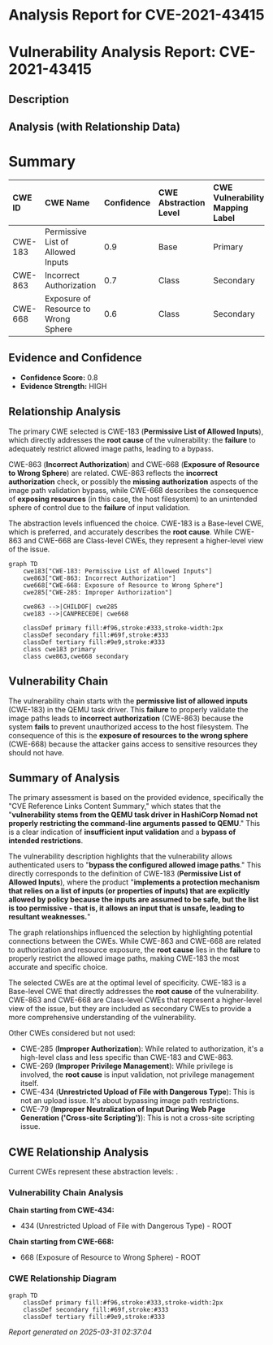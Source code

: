 # Analysis Report for CVE-2021-43415

# Vulnerability Analysis Report: CVE-2021-43415

## Description



## Analysis (with Relationship Data)

# Summary
| CWE ID  | CWE Name                                                                   | Confidence | CWE Abstraction Level | CWE Vulnerability Mapping Label | CWE-Vulnerability Mapping Notes |
| :-------- | :------------------------------------------------------------------------- | :--------- | :---------------------- | :------------------------------ | :------------------------------ |
| CWE-183   | Permissive List of Allowed Inputs                                          | 0.9        | Base                    | Primary                         | Allowed                       |
| CWE-863   | Incorrect Authorization                                                  | 0.7        | Class                   | Secondary                       | Allowed-with-Review           |
| CWE-668   | Exposure of Resource to Wrong Sphere                                       | 0.6        | Class                   | Secondary                       | Discouraged                    |

## Evidence and Confidence

*   **Confidence Score:** 0.8
*   **Evidence Strength:** HIGH

## Relationship Analysis
The primary CWE selected is CWE-183 (**Permissive List of Allowed Inputs**), which directly addresses the **root cause** of the vulnerability: the **failure** to adequately restrict allowed image paths, leading to a bypass.

CWE-863 (**Incorrect Authorization**) and CWE-668 (**Exposure of Resource to Wrong Sphere**) are related. CWE-863 reflects the **incorrect authorization** check, or possibly the **missing authorization** aspects of the image path validation bypass, while CWE-668 describes the consequence of **exposing resources** (in this case, the host filesystem) to an unintended sphere of control due to the **failure** of input validation.

The abstraction levels influenced the choice. CWE-183 is a Base-level CWE, which is preferred, and accurately describes the **root cause**. While CWE-863 and CWE-668 are Class-level CWEs, they represent a higher-level view of the issue.

```mermaid
graph TD
    cwe183["CWE-183: Permissive List of Allowed Inputs"]
    cwe863["CWE-863: Incorrect Authorization"]
    cwe668["CWE-668: Exposure of Resource to Wrong Sphere"]
    cwe285["CWE-285: Improper Authorization"]

    cwe863 -->|CHILDOF| cwe285
    cwe183 -->|CANPRECEDE| cwe668

    classDef primary fill:#f96,stroke:#333,stroke-width:2px
    classDef secondary fill:#69f,stroke:#333
    classDef tertiary fill:#9e9,stroke:#333
    class cwe183 primary
    class cwe863,cwe668 secondary
```

## Vulnerability Chain
The vulnerability chain starts with the **permissive list of allowed inputs** (CWE-183) in the QEMU task driver. This **failure** to properly validate the image paths leads to **incorrect authorization** (CWE-863) because the system **fails** to prevent unauthorized access to the host filesystem. The consequence of this is the **exposure of resources to the wrong sphere** (CWE-668) because the attacker gains access to sensitive resources they should not have.

## Summary of Analysis
The primary assessment is based on the provided evidence, specifically the "CVE Reference Links Content Summary," which states that the "**vulnerability stems from the QEMU task driver in HashiCorp Nomad not properly restricting the command-line arguments passed to QEMU**." This is a clear indication of **insufficient input validation** and a **bypass of intended restrictions**.

The vulnerability description highlights that the vulnerability allows authenticated users to "**bypass the configured allowed image paths**." This directly corresponds to the definition of CWE-183 (**Permissive List of Allowed Inputs**), where the product "**implements a protection mechanism that relies on a list of inputs (or properties of inputs) that are explicitly allowed by policy because the inputs are assumed to be safe, but the list is too permissive - that is, it allows an input that is unsafe, leading to resultant weaknesses.**"

The graph relationships influenced the selection by highlighting potential connections between the CWEs. While CWE-863 and CWE-668 are related to authorization and resource exposure, the **root cause** lies in the **failure** to properly restrict the allowed image paths, making CWE-183 the most accurate and specific choice.

The selected CWEs are at the optimal level of specificity. CWE-183 is a Base-level CWE that directly addresses the **root cause** of the vulnerability. CWE-863 and CWE-668 are Class-level CWEs that represent a higher-level view of the issue, but they are included as secondary CWEs to provide a more comprehensive understanding of the vulnerability.

Other CWEs considered but not used:

*   CWE-285 (**Improper Authorization**): While related to authorization, it's a high-level class and less specific than CWE-183 and CWE-863.
*   CWE-269 (**Improper Privilege Management**): While privilege is involved, the **root cause** is input validation, not privilege management itself.
*   CWE-434 (**Unrestricted Upload of File with Dangerous Type**): This is not an upload issue. It's about bypassing image path restrictions.
*   CWE-79 (**Improper Neutralization of Input During Web Page Generation ('Cross-site Scripting')**): This is not a cross-site scripting issue.


## CWE Relationship Analysis

Current CWEs represent these abstraction levels: .


### Vulnerability Chain Analysis

**Chain starting from CWE-434:**
- 434 (Unrestricted Upload of File with Dangerous Type) - ROOT


**Chain starting from CWE-668:**
- 668 (Exposure of Resource to Wrong Sphere) - ROOT



### CWE Relationship Diagram

```mermaid
graph TD
    classDef primary fill:#f96,stroke:#333,stroke-width:2px
    classDef secondary fill:#69f,stroke:#333
    classDef tertiary fill:#9e9,stroke:#333
```



*Report generated on 2025-03-31 02:37:04*
